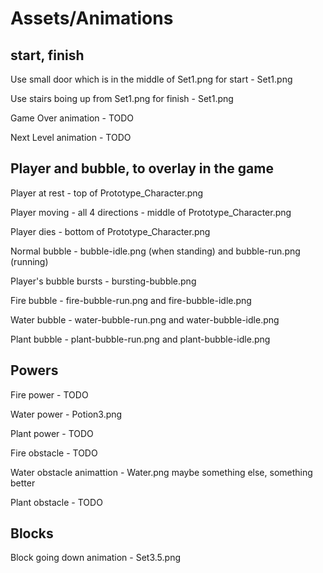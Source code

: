 # Assets/Animations
## start, finish
Use small door which is in the middle of Set1.png for start - Set1.png 

Use stairs boing up from Set1.png for finish - Set1.png

Game Over animation - TODO 

Next Level animation - TODO

## Player and bubble, to overlay in the game
Player at rest - top of Prototype_Character.png

Player moving - all 4 directions - middle of Prototype_Character.png

Player dies - bottom of Prototype_Character.png

Normal bubble - bubble-idle.png (when standing) and bubble-run.png (running)

Player's bubble bursts - bursting-bubble.png

Fire bubble - fire-bubble-run.png and fire-bubble-idle.png

Water bubble - water-bubble-run.png and water-bubble-idle.png

Plant bubble - plant-bubble-run.png and plant-bubble-idle.png

## Powers 
Fire power - TODO

Water power - Potion3.png

Plant power - TODO

Fire obstacle - TODO

Water obstacle animattion - Water.png maybe something else, something better 

Plant obstacle - TODO

## Blocks
Block going down animation - Set3.5.png
